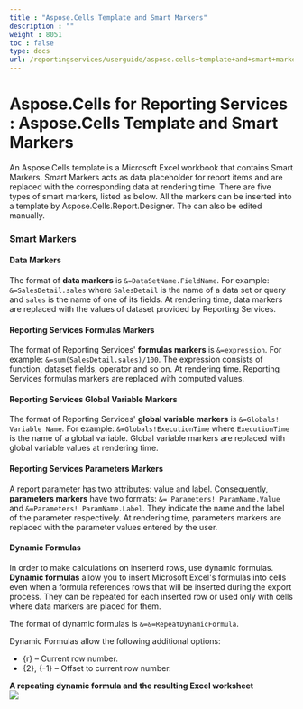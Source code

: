 ```yaml
---
title : "Aspose.Cells Template and Smart Markers" 
description : "" 
weight : 8051 
toc : false
type: docs
url: /reportingservices/userguide/aspose.cells+template+and+smart+markers/
---
```


# Aspose.Cells for Reporting Services : Aspose.Cells Template and Smart Markers


An Aspose.Cells template is a Microsoft Excel workbook that contains Smart Markers. Smart Markers acts as data placeholder for report items and are replaced with the corresponding data at rendering time. There are five types of smart markers, listed as below. All the markers can be inserted into a template by Aspose.Cells.Report.Designer. The can also be edited manually.

### Smart Markers

#### Data Markers

The format of **data markers** is `&=DataSetName.FieldName`. For example: `&=SalesDetail.sales` where `SalesDetail` is the name of a data set or query and `sales` is the name of one of its fields. At rendering time, data markers are replaced with the values of dataset provided by Reporting Services.

#### Reporting Services Formulas Markers

The format of Reporting Services' **formulas markers** is `&=expression`. For example: `&=sum(SalesDetail.sales)/100`. The expression consists of function, dataset fields, operator and so on. At rendering time. Reporting Services formulas markers are replaced with computed values.

#### Reporting Services Global Variable Markers

The format of Reporting Services' **global variable markers** is `&=Globals! Variable Name`. For example: `&=Globals!ExecutionTime` where `ExecutionTime` is the name of a global variable. Global variable markers are replaced with global variable values at rendering time.

#### Reporting Services Parameters Markers

A report parameter has two attributes: value and label. Consequently, **parameters markers** have two formats: `&= Parameters! ParamName.Value` and `&=Parameters! ParamName.Label`. They indicate the name and the label of the parameter respectively. At rendering time, parameters markers are replaced with the parameter values entered by the user.

#### Dynamic Formulas

In order to make calculations on inserterd rows, use dynamic formulas. **Dynamic formulas** allow you to insert Microsoft Excel's formulas into cells even when a formula references rows that will be inserted during the export process. They can be repeated for each inserted row or used only with cells where data markers are placed for them.

The format of dynamic formulas is `&=&=RepeatDynamicFormula`.

Dynamic Formulas allow the following additional options:

*   {r} – Current row number.
*   {2}, {-1} – Offset to current row number.

**A repeating dynamic formula and the resulting Excel worksheet**  
![](https://docs2.aspose.com/cells/reportingservices/attachments/6094949/6193436.png)

